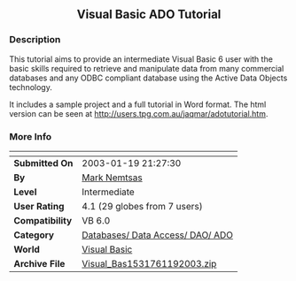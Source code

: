 ﻿<div align="center">

## Visual Basic ADO Tutorial


</div>

### Description

This tutorial aims to provide an intermediate Visual Basic 6 user with the basic skills required to retrieve and manipulate data from many commercial databases and any ODBC compliant database using the Active Data Objects technology.

It includes a sample project and a full tutorial in Word format. The html version can be seen at http://users.tpg.com.au/jaqmar/adotutorial.htm.
 
### More Info
 


<span>             |<span>
---                |---
**Submitted On**   |2003-01-19 21:27:30
**By**             |[Mark Nemtsas](https://github.com/Planet-Source-Code/PSCIndex/blob/master/ByAuthor/mark-nemtsas.md)
**Level**          |Intermediate
**User Rating**    |4.1 (29 globes from 7 users)
**Compatibility**  |VB 6\.0
**Category**       |[Databases/ Data Access/ DAO/ ADO](https://github.com/Planet-Source-Code/PSCIndex/blob/master/ByCategory/databases-data-access-dao-ado__1-6.md)
**World**          |[Visual Basic](https://github.com/Planet-Source-Code/PSCIndex/blob/master/ByWorld/visual-basic.md)
**Archive File**   |[Visual\_Bas1531761192003\.zip](https://github.com/Planet-Source-Code/mark-nemtsas-visual-basic-ado-tutorial__1-42575/archive/master.zip)








